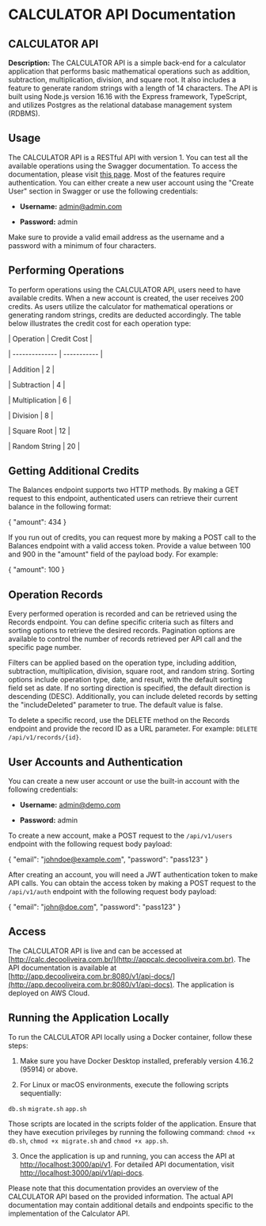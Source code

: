# CALCULATOR API Documentation

## CALCULATOR API

**Description:** The CALCULATOR API is a simple back-end for a calculator application that performs basic mathematical operations such as addition, subtraction, multiplication, division, and square root. It also includes a feature to generate random strings with a length of 14 characters. The API is built using Node.js version 16.16 with the Express framework, TypeScript, and utilizes Postgres as the relational database management system (RDBMS).

## Usage

The CALCULATOR API is a RESTful API with version 1. You can test all the available operations using the Swagger documentation. To access the documentation, please visit [this page](http://app.decooliveira.com.br:8080/v1/api-docs). Most of the features require authentication. You can either create a new user account using the "Create User" section in Swagger or use the following credentials:

- **Username:** admin@admin.com

- **Password:** admin

Make sure to provide a valid email address as the username and a password with a minimum of four characters.

## Performing Operations

To perform operations using the CALCULATOR API, users need to have available credits. When a new account is created, the user receives 200 credits. As users utilize the calculator for mathematical operations or generating random strings, credits are deducted accordingly. The table below illustrates the credit cost for each operation type:

| Operation | Credit Cost |

| -------------- | ----------- |

| Addition | 2 |

| Subtraction | 4 |

| Multiplication | 6 |

| Division | 8 |

| Square Root | 12 |

| Random String | 20 |

## Getting Additional Credits

The Balances endpoint supports two HTTP methods. By making a GET request to this endpoint, authenticated users can retrieve their current balance in the following format:

{ "amount": 434 }

If you run out of credits, you can request more by making a POST call to the Balances endpoint with a valid access token. Provide a value between 100 and 900 in the "amount" field of the payload body. For example:

{ "amount": 100 }

## Operation Records

Every performed operation is recorded and can be retrieved using the Records endpoint. You can define specific criteria such as filters and sorting options to retrieve the desired records. Pagination options are available to control the number of records retrieved per API call and the specific page number.

Filters can be applied based on the operation type, including addition, subtraction, multiplication, division, square root, and random string. Sorting options include operation type, date, and result, with the default sorting field set as date. If no sorting direction is specified, the default direction is descending (DESC). Additionally, you can include deleted records by setting the "includeDeleted" parameter to true. The default value is false.

To delete a specific record, use the DELETE method on the Records endpoint and provide the record ID as a URL parameter. For example: `DELETE /api/v1/records/{id}`.

## User Accounts and Authentication

You can create a new user account or use the built-in account with the following credentials:

- **Username:** admin@demo.com

- **Password:** admin

To create a new account, make a POST request to the `/api/v1/users` endpoint with the following request body payload:

{ "email": "johndoe@example.com", "password": "pass123" }

After creating an account, you will need a JWT authentication token to make API calls. You can obtain the access token by making a POST request to the `/api/v1/auth` endpoint with the following request body payload:

{ "email": "john@doe.com", "password": "pass123" }

## Access

The CALCULATOR API is live and can be accessed at [http://calc.decooliveira.com.br/](http://appcalc.decooliveira.com.br). The API documentation is available at [http://app.decooliveira.com.br:8080/v1/api-docs/](http://app.decooliveira.com.br:8080/v1/api-docs). The application is deployed on AWS Cloud.

## Running the Application Locally

To run the CALCULATOR API locally using a Docker container, follow these steps:

1. Make sure you have Docker Desktop installed, preferably version 4.16.2 (95914) or above.

2. For Linux or macOS environments, execute the following scripts sequentially:

`db.sh`
`migrate.sh`
`app.sh`

Those scripts are located in the scripts folder of the application. Ensure that they have execution privileges by running the following command: `chmod +x db.sh`, `chmod +x migrate.sh` and `chmod +x app.sh`.

3. Once the application is up and running, you can access the API at [http://localhost:3000/api/v1](http://localhost:3000/api/v1). For detailed API documentation, visit [http://localhost:3000/api/v1/api-docs](http://localhost:3000/api/v1/api-docs).

Please note that this documentation provides an overview of the CALCULATOR API based on the provided information. The actual API documentation may contain additional details and endpoints specific to the implementation of the Calculator API.
